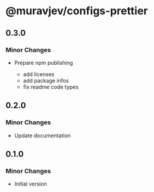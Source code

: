 # @muravjev/configs-prettier

## 0.3.0

### Minor Changes

- Prepare npm publishing

  - add licenses
  - add package infos
  - fix readme code types

## 0.2.0

### Minor Changes

- Update documentation

## 0.1.0

### Minor Changes

- Initial version
